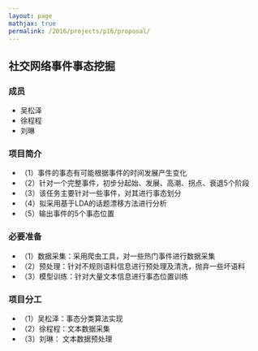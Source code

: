 ```yaml
---
layout: page
mathjax: true
permalink: /2016/projects/p16/proposal/
---
```


## 社交网络事件事态挖掘

### 成员

- 吴松泽
- 徐程程
- 刘琳

### 项目简介
- （1）事件的事态有可能根据事件的时间发展产生变化
- （2）针对一个完整事件，初步分起始、发展、高潮、拐点、衰退5个阶段
- （3）该任务主要针对一些事件，对其进行事态划分
- （4）拟采用基于LDA的话题漂移方法进行分析
- （5）输出事件的5个事态位置

### 必要准备
- （1）数据采集：采用爬虫工具，对一些热门事件进行数据采集
- （2）预处理：针对不规则语料信息进行预处理及清洗，抛弃一些坏语料
- （3）模型训练：针对大量文本信息进行事态位置训练

### 项目分工
- （1）吴松泽：事态分类算法实现
- （2）徐程程：文本数据采集
- （3）刘琳：  文本数据预处理
